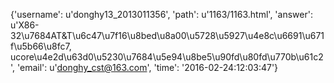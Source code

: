 {'username': u'donghy13_2013011356', 'path': u'1163/1163.html', 'answer': u'X86-32\u7684AT&T\u6c47\u7f16\u8bed\u8a00\u5728\u5927\u4e8c\u6691\u671f\u5b66\u8fc7, ucore\u4e2d\u63d0\u5230\u7684\u5e94\u8be5\u90fd\u80fd\u770b\u61c2', 'email': u'donghy_cst@163.com', 'time': '2016-02-24:12:03:47'}